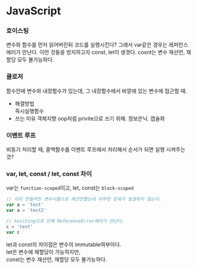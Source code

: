 # JavaScript

### 호이스팅

변수와 함수를 먼저 읽어버린뒤 코드를 실행시킨다?
그래서 var같은 경우는 레퍼런스 에러가 안난다.
이런 것들을 방지하고자 const, let이 생겻다.
cosnt는 변수 재선언, 재할당 모두 불가능하다.

### 클로저

함수안에 변수와 내장함수가 있는데, 그 내장함수에서 바깥에 있는 변수에 접근할 때.
- 해결방법  
    즉시실행함수
- 쓰는 이유
    객체지향 oop처럼 privite으로 쓰기 위해. 정보은닉. 캡슐화  

### 이벤트 루프

비동기 처리할 때, 콜백함수를 이벤트 루프에서 처리해서 순서가 되면 실행 시켜주는 것?

### var, let, const / let, const 차이

var는 `function-scoped`이고, let, const는 `block-scoped`

```javascript
// 이미 만들어진 변수이름으로 재선언했는데 아무런 문제가 발생하지 않는다.
var a = 'test'
var a = 'test2'

// hoisting으로 인해 ReferenceError에러가 안난다.
c = 'test'
var c
```
let과 const의 차이점은 변수의 immutable여부이다.  
let은 변수에 재할당이 가능하지만,  
const는 변수 재선언, 재할당 모두 불가능하다.  

